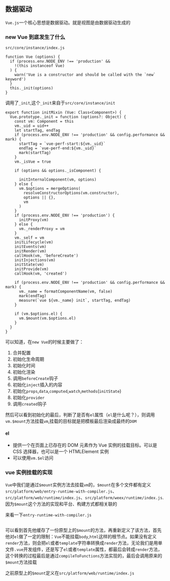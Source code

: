 ## 数据驱动

`Vue.js`一个核心思想是数据驱动。就是视图是由数据驱动生成的

### new Vue 到底发生了什么

`src/core/instance/index.js`

```
function Vue (options) {
  if (process.env.NODE_ENV !== 'production' &&
    !(this instanceof Vue)
  ) {
    warn('Vue is a constructor and should be called with the `new` keyword')
  }
  this._init(options)
}
```

调用了`_init`,这个`_init`来自于`src/core/instance/init`

```
export function initMixin (Vue: Class<Component>) {
  Vue.prototype._init = function (options?: Object) {
    const vm: Component = this
    vm._uid = uid++
    let startTag, endTag
    if (process.env.NODE_ENV !== 'production' && config.performance && mark) {
      startTag = `vue-perf-start:${vm._uid}`
      endTag = `vue-perf-end:${vm._uid}`
      mark(startTag)
    }
    vm._isVue = true

    if (options && options._isComponent) {

      initInternalComponent(vm, options)
    } else {
      vm.$options = mergeOptions(
        resolveConstructorOptions(vm.constructor),
        options || {},
        vm
      )
    }
    if (process.env.NODE_ENV !== 'production') {
      initProxy(vm)
    } else {
      vm._renderProxy = vm
    }
    vm._self = vm
    initLifecycle(vm)
    initEvents(vm)
    initRender(vm)
    callHook(vm, 'beforeCreate')
    initInjections(vm)
    initState(vm)
    initProvide(vm)
    callHook(vm, 'created')

    if (process.env.NODE_ENV !== 'production' && config.performance && mark) {
      vm._name = formatComponentName(vm, false)
      mark(endTag)
      measure(`vue ${vm._name} init`, startTag, endTag)
    }

    if (vm.$options.el) {
      vm.$mount(vm.$options.el)
    }
  }
}
```

可以知道，在`new Vue`的时候主要做了：

1. 合并配置
2. 初始化生命周期
3. 初始化时间
4. 初始化渲染
5. 调用`beforeCreate`钩子
6. 初始化`inject`插入的内容
7. 初始化`props`,`data`,`computed`,`watch`,`methods`(`initState`)
8. 初始化`provider`
9. 调用`created`钩子

然后可以看到初始化的最后，判断了是否有`el`属性（`el`是什么呢？），则调用`vm.$mount`方法挂载`vm`,挂载的目标就是把模板最后渲染成最终的`DOM`

#### el

- 提供一个在页面上已存在的 DOM 元素作为 Vue 实例的挂载目标。可以是 CSS 选择器，也可以是一个 HTMLElement 实例
- 可以使用`vm.$el`访问

### vue 实例挂载的实现

`Vue`中我们是通过`$mount`实例方法去挂载`vm`的，`$mount`在多个文件都有定义`src/platform/web/entry-runtime-with-compiler.js`、`src/platform/web/runtime/index.js`、`src/platform/weex/runtime/index.js`.因为`$mount`这个方法的实现和平台、构建方式都相关联的

来看一下`entry-runtime-with-compiler.js`

```

```

可以看到首先他缓存了一份原型上的`$mount`的方法，再重新定义了该方法，首先他对`el`做了一定的限制：`Vue`不能挂载`body`,`html`这样的根节点。如果没有定义`render`方法，则会把`el`或者`template`字符串转换成`render`方法，无论我们是用单文件`.vue`开发组件，还是写了`el`或者`template`属性，都最后会转成`render`方法，这个转换的过程最后是通过`compileToFunctions`方法实现的，最后会调用原来的`$mount`方法挂载

之前原型上的`$mount`定义在`src/platform/web/runtime/index.js`
